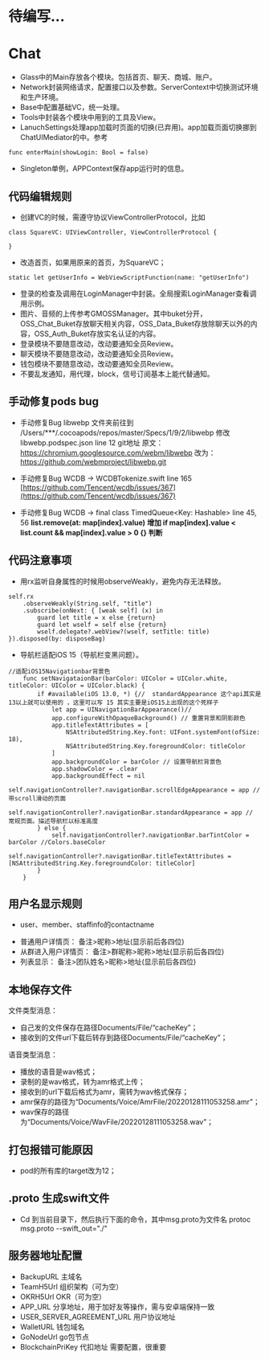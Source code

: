 # 待编写...
# Chat
- Glass中的Main存放各个模块。包括首页、聊天、商城、账户。
- Network封装网络请求，配置接口以及参数。ServerContext中切换测试环境和生产环境。
- Base中配置基础VC，统一处理。
- Tools中封装各个模块中用到的工具及View。
- LanuchSettings处理app加载时页面的切换(已弃用)。app加载页面切换挪到ChatUIMediator的中。参考

```
func enterMain(showLogin: Bool = false)

```
- Singleton单例，APPContext保存app运行时的信息。

## 代码编辑规则

- 创建VC的时候，需遵守协议ViewControllerProtocol，比如

```
class SquareVC: UIViewController, ViewControllerProtocol {

}

```
- 改造首页，如果用原来的首页，为SquareVC；

```
static let getUserInfo = WebViewScriptFunction(name: "getUserInfo")

```
- 登录的检查及调用在LoginManager中封装。全局搜索LoginManager查看调用示例。
- 图片、音频的上传参考GMOSSManager。其中buket分开，OSS_Chat_Buket存放聊天相关内容，OSS_Data_Buket存放除聊天以外的内容，OSS_Auth_Buket存放实名认证的内容。
- 登录模块不要随意改动，改动要通知全员Review。
- 聊天模块不要随意改动，改动要通知全员Review。
- 钱包模块不要随意改动，改动要通知全员Review。
- 不要乱发通知，用代理，block，信号订阅基本上能代替通知。

##  手动修复pods bug

- 手动修复Bug libwebp 文件夹前往到 /Users/***/.cocoapods/repos/master/Specs/1/9/2/libwebp 修改libwebp.podspec.json line 12 git地址 原文：https://chromium.googlesource.com/webm/libwebp 改为：https://github.com/webmproject/libwebp.git

- 手动修复Bug WCDB -> WCDBTokenize.swift line 165
[https://github.com/Tencent/wcdb/issues/367](https://github.com/Tencent/wcdb/issues/367)

- 手动修复Bug WCDB -> final class TimedQueue<Key: Hashable> line 45, 56
**list.remove(at: map[index].value)**
**增加 if map[index].value < list.count && map[index].value > 0 {} 判断**

##  代码注意事项
- 用rx监听自身属性的时候用observeWeakly，避免内存无法释放。

```
self.rx
    .observeWeakly(String.self, "title")
    .subscribe(onNext: { [weak self] (x) in
        guard let title = x else {return}
        guard let wself = self else {return}
        wself.delegate?.webView?(wself, setTitle: title)
}).disposed(by: disposeBag)

```

- 导航栏适配iOS 15（导航栏变黑问题）。

```
//适配iOS15Navigationbar背景色
    func setNavigataionBar(barColor: UIColor = UIColor.white, titleColor: UIColor = UIColor.black) {
        if #available(iOS 13.0, *) {//  standardAppearance 这个api其实是 13以上就可以使用的 ，这里可以写 15 其实主要是iOS15上出现的这个死样子
            let app = UINavigationBarAppearance()//
            app.configureWithOpaqueBackground() // 重置背景和阴影颜色
            app.titleTextAttributes = [
                NSAttributedString.Key.font: UIFont.systemFont(ofSize: 18),
                NSAttributedString.Key.foregroundColor: titleColor
            ]
            app.backgroundColor = barColor // 设置导航栏背景色
            app.shadowColor = .clear
            app.backgroundEffect = nil
            self.navigationController?.navigationBar.scrollEdgeAppearance = app // 带scroll滑动的页面
            self.navigationController?.navigationBar.standardAppearance = app // 常规页面。描述导航栏以标准高度
        } else {
            self.navigationController?.navigationBar.barTintColor = barColor //Colors.baseColor
            self.navigationController?.navigationBar.titleTextAttributes = [NSAttributedString.Key.foregroundColor: titleColor]
        }
    }
```

## 用户名显示规则
* user、member、staffinfo的contactname
- 普通用户详情页： 备注>昵称>地址(显示前后各四位)
- 从群进入用户详情页： 备注>群昵称>昵称>地址(显示前后各四位)
- 列表显示： 备注>团队姓名>昵称>地址(显示前后各四位)

## 本地保存文件
文件类型消息：
- 自己发的文件保存在路径Documents/File/“cacheKey”；
- 接收到的文件url下载后转存到路径Documents/File/“cacheKey”；

语音类型消息：
- 播放的语音是wav格式；
- 录制的是wav格式，转为amr格式上传；
- 接收到的url下载后格式为amr，需转为wav格式保存；
- amr保存的路径为“Documents/Voice/AmrFile/20220128111053258.amr”；
- wav保存的路径为“Documents/Voice/WavFile/20220128111053258.wav”；

## 打包报错可能原因
- pod的所有库的target改为12；

## .proto 生成swift文件
- Cd 到当前目录下，然后执行下面的命令，其中msg.proto为文件名
protoc msg.proto --swift_out="./"

## 服务器地址配置
- BackupURL 主域名
- TeamH5Url 组织架构（可为空）
- OKRH5Url OKR（可为空）
- APP_URL 分享地址，用于加好友等操作，需与安卓端保持一致
- USER_SERVER_AGREEMENT_URL 用户协议地址 
- WalletURL 钱包域名
- GoNodeUrl go包节点
- BlockchainPriKey 代扣地址 需要配置，很重要
